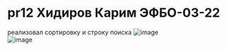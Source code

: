# pr12 Хидиров Карим ЭФБО-03-22
реализовал сортировку и строку поиска
![image](https://github.com/user-attachments/assets/899e71b2-bb6b-4632-9927-e2d68a7dfdcd)  
![image](https://github.com/user-attachments/assets/4594da18-7f1f-422b-9bc9-e096d390eb2a)

